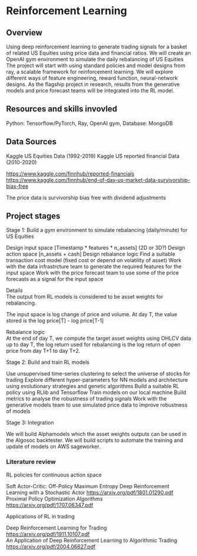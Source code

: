 # Reinforcement Learning 


## Overview 

Using deep reinforcement learning to generate trading signals for a basket of related US Equities using price data and financial ratios.
We will create an OpenAI gym environment to simulate the daily rebalancing of US Equities 
The project will start with using standard policies and model designs from ray, a scalable framework for reinforcement learning. 
We will explore different ways of feature engineering, reward function, neural-network designs.
As the flagship project in research, results from the generative models and price forecast teams will be integrated into the RL model.


## Resources and skills invovled 

Python: Tensorflow/PyTorch, Ray, OpenAI gym, 
Database: MongoDB 


## Data Sources 

Kaggle US Equities Data (1992-2019)
Kaggle US reported financial Data (2010-2020)

https://www.kaggle.com/finnhub/reported-financials
https://www.kaggle.com/finnhub/end-of-day-us-market-data-survivorship-bias-free

The price data is survivorship bias free with dividend adjustments 


## Project stages 

Stage 1: Build a gym environment to simulate rebalancing (daily/minute) for US Equities 

Design input space [Timestamp * features * n_assets] (2D or 3D?)
Design action space [n_assets + cash] 
Design rebalance logic 
Find a suitable transaction cost model (fixed cost or depend on volatility of asset) 
Work with the data infrastrcture team to generate the required features for the input space
Work with the price forecast team to use some of the price forecasts as a signal for the input space

Details   
The output from RL models is considered to be asset weights for rebalancing.

The input space is log change of price and volume. 
At day T, the value stored is the log price[T] - log price[T-1] 

Rebalance logic 	
At the end of day T, we compute the target asset weights using OHLCV data up to day T,
the log return used for rebalancing is the log return of open price from day T+1 to day T+2. 


Stage 2: Build and train RL models 

Use unsupervised time-series clustering to select the universe of stocks for trading
Explore different hyper-parameters for NN models and architecture using evolutionary strategies and genetic algorithms
Build a suitable RL policy using RLlib and Tensorflow
Train models on our local machine
Build metrics to analyse the robustness of trading signals
Work with the generative models team to use simulated price data to improve robustness of models


Stage 3: Integration

We will build Alphamodels which the asset weights outputs can be used in the Algosoc backtester. 
We will build scripts to automate the training and update of models on AWS sageworker.


### Literature review 

RL policies for continuous action space  

Soft Actor-Critic: Off-Policy Maximum Entropy Deep Reinforcement Learning with a Stochastic Actor
https://arxiv.org/pdf/1801.01290.pdf  
Proximal Policy Optimization Algorithms  
https://arxiv.org/pdf/1707.06347.pdf  

Applications of RL in trading  

Deep Reinforcement Learning for Trading  
https://arxiv.org/pdf/1911.10107.pdf  
An Application of Deep Reinforcement Learning to Algorithmic Trading		
https://arxiv.org/pdf/2004.06627.pdf


### 






